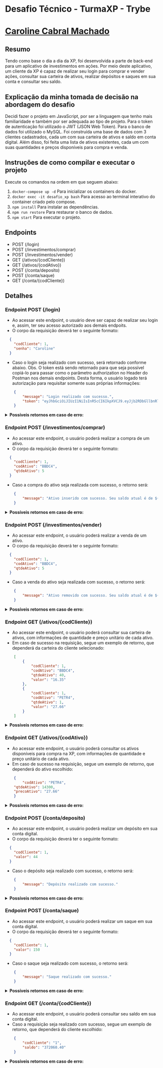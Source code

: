 # Desafio Técnico - TurmaXP - Trybe
# [Caroline Cabral Machado](https://www.linkedin.com/in/carolcabralm/)

## Resumo
Tendo como base o dia a dia da XP, foi desenvolvida a parte de back-end para um aplicativo de investimentos em ações. Por meio deste aplicativo, um cliente da XP é capaz de realizar seu login para comprar e vender ações, consultar sua carteira de ativos, realizar depósitos e saques em sua conta e consultar seu saldo.

## Explicação da minha tomada de decisão na abordagem do desafio
Decidi fazer o projeto em JavaScript, por ser  a linguagem que tenho mais familiaridade e também por ser adequada ao tipo de projeto. Para o token de autenticação foi utilizado o JWT (JSON Web Token). Para o banco de dados foi utilizado o MySQL. Foi construída uma base de dados com 3 clientes cadastrados, cada um com sua carteira de ativos e saldo em conta digital. Além disso, foi feita uma lista de ativos existentes, cada um com suas quantidades e preços disponíveis para compra e venda.

## Instruções de como compilar e executar o projeto

Execute os comandos na ordem em que seguem abaixo:

1. `docker-compose up -d`  Para inicializar os containers do docker.
2. `docker exec -it desafio_xp bash`  Para acesso ao terminal interativo do container criado pelo compose.
3. `npm install`  Para instalar as dependências.
4. `npm run restore`  Para restaurar o banco de dados.
5. `npm start`  Para executar o projeto.

## Endpoints

* POST (/login)
* POST (/investimentos/comprar)
* POST (/investimentos/vender)
* GET (/ativos/{codCliente})
* GET (/ativos/{codAtivo})
* POST (/conta/deposito)
* POST (/conta/saque)
* GET (/conta/{codCliente})

## Detalhes

### Endpoint POST (/login)


- Ao acessar este endpoint, o usuário deve ser capaz de realizar seu login e, assim, ter seu acesso autorizado aos demais endpoits.
- O corpo da requisição deverá ter o seguinte formato:
```json
  {
    "codCliente": 1,
    "senha": "Caroline"
  }
```
- Caso o login seja realizado com sucesso, será retornado conforme abaixo. Obs. O token está sendo retornado para que seja possível copiá-lo para passar como o parâmetro authorization no Header do Postman nos demais endpoints. Desta forma, o usuário logado terá autorização para requisitar somente suas próprias informações:
```json
	{
		"message": "Login realizado com sucesso.",
		"token": "eyJhbGciOiJIUzI1NiIsInR5cCI6IkpXVCJ9.eyJjb2RDbGllbnRlIjoxLCJzZW5oYSI6IkNhcm9saW5lIiwiaWF0IjoxNjU4NDM0NzA5LCJleHAiOjE2NTg0Nzc5MDl9.3F9UCKVD-5tS4KocG7bfoSWv2DwDUem2TKbld-ZA16s"
	}
```

<details>
  <summary><strong>Possíveis retornos em caso de erro:</strong></summary>

  * **Caso usuário ou senha estejam incorretos, será retornado:**
  ```json
    {
		  "message": "Usuário ou senha incorretos. Favor verificar seu dados."
    }
  ```

<br />
</details>

### Endpoint POST (/investimentos/comprar)

- Ao acessar este endpoint, o usuário poderá realizar a compra de um ativo.
- O corpo da requisição deverá ter o seguinte formato:
```json
  {
    "codCliente": 1,
    "codAtivo": "BBDC4",
    "qtdeAtivo": 5
  }
```

- Caso a compra do ativo seja realizada com sucesso, o retorno será:
```json
	{
		"message": "Ativo inserido com sucesso. Seu saldo atual é de ${saldo_atual}."
	}
```

<details>
  <summary><strong>Possíveis retornos em caso de erro:</strong></summary>
  
  * **Caso o usuário da requisição não esteja logado, o retorno será:**
  ```json
    {
      "message": "Usuário não logado."
    }
  ```
    
  * **Caso a sessão do usuário da requisição esteja expirada (após 12h do login), o retorno será:**
  ```json
    {
		  "message": "Sessão expirada. Realize login novamente para continuar."
    }
  ```

  * **Caso o usuário da requisição solicite informações de outro usuário, o retorno será:**
  ```json
    {
		  "message": "Acesso negado."
   	}
  ```

  * **Caso o usuário tente comprar um ativo inexistente na base de ativos da XP, o retorno será:**
  ```json
    {
		  "message": "Ativo não encontrado."
    }
  ```
  * **Caso o usuário tente comprar uma quantidade maior do ativo que a existente, o retorno será:**
  ```json
    {
		  "message": "Quantidade de ativo disponível menor que a desejada."
    }
  ```

  * **Caso o usuário não tenha saldo suficiente para a compra da quantidade desejada do ativo, o retorno será:**
  ```json
    {
		  "message": "Saldo insuficiente."
    }
  ```

<br />
</details>


### Endpoint POST (/investimentos/vender)

- Ao acessar este endpoint, o usuário poderá realizar a venda de um ativo.
- O corpo da requisição deverá ter o seguinte formato:
```json
  {
    "codCliente": 1,
    "codAtivo": "BBDC4",
    "qtdeAtivo": 5
  }
```

- Caso a venda do ativo seja realizada com sucesso, o retorno será:
```json
	{
		"message": "Ativo removido com sucesso. Seu saldo atual é de ${saldo_atual}."
	}
```

<details>
  <summary><strong>Possíveis retornos em caso de erro:</strong></summary>
  
  * **Caso o usuário da requisição não esteja logado, o retorno será:**
   
  ```json
	  {
		  "message": "Usuário não logado."
	  }
  ```
    
  * **Caso a sessão do usuário da requisição esteja expirada (após 12h do login), o retorno será:**
  ```json
    {
		  "message": "Sessão expirada. Realize login novamente para continuar."
    }
  ```

  * **Caso o usuário da requisição solicite informações de outro usuário, o retorno será:**
  ```json
    {
		  "message": "Acesso negado."
   	}
  ```

  * **Caso o usuário tente vender um ativo inexistente em sua carteira, o retorno será:**
  ```json
    {
		  "message": "Ativo inexistente na carteira."
   	}
  ```
 * **Caso o usuário tente vender uma quantidade maior do ativo que a existente em sua carteira, o retorno será:**
  ```json
    {
		  "message": "Quantidade de ativo disponível em carteira menor que a desejada para venda."
   	}
  ```

<br />
</details>


### Endpoint GET (/ativos/{codCliente})

- Ao acessar este endpoint, o usuário poderá consultar sua carteira de ativos, com informações de quantidade e preço unitário de cada ativo.
- Em caso de sucesso na requisição, segue um exemplo de retorno, que dependerá da carteira do cliente selecionado:
```json
    [
        {
            "codCliente": 1,
            "codAtivo": "BBDC4",
            "qtdeAtivo": 40,
            "valor": "16.35"
        },
        {
            "codCliente": 1,
            "codAtivo": "PETR4",
            "qtdeAtivo": 1,
            "valor": "27.66"
        }
    ]
```

<details>
  <summary><strong>Possíveis retornos em caso de erro:</strong></summary>
  
  * **Caso o usuário da requisição não esteja logado, o retorno será:**   
  ```json
	  {
		  "message": "Usuário não logado."
	  }
  ```
    
  * **Caso a sessão do usuário da requisição esteja expirada (após 12h do login), o retorno será:**
  ```json
    {
		  "message": "Sessão expirada. Realize login novamente para continuar."
    }
  ```

  * **Caso o usuário da requisição solicite informações de outro usuário, o retorno será:**
  ```json
    {
		  "message": "Acesso negado."
   	}
  ```

  
<br />
</details>

### Endpoint GET (/ativos/{codAtivo})
- Ao acessar este endpoint, o usuário poderá consultar os ativos disponíveis para compra na XP, com informações de quantidade e preço unitário de cada ativo.
- Em caso de sucesso na requisição, segue um exemplo de retorno, que dependerá do ativo escolhido:
```json
	{
		"codAtivo": "PETR4",
    "qtdeAtivo": 14300,
    "precoAtivo": "27.66"
	}
```

<details>
  <summary><strong>Possíveis retornos em caso de erro:</strong></summary>

  * **Caso o usuário da requisição não esteja logado, o retorno será:**   
  ```json
	  {
	  	"message": "Usuário não logado."
	  }
  ```
    
  * **Caso a sessão do usuário da requisição esteja expirada (após 12h do login), o retorno será:**
  ```json
    {
		  "message": "Sessão expirada. Realize login novamente para continuar."
    }
  ```

<br />
</details>


### Endpoint POST (/conta/deposito)
- Ao acessar este endpoint, o usuário poderá realizar um depósito em sua conta digital.
- O corpo da requisição deverá ter o seguinte formato:
```json
  {
    "codCliente": 1,
    "valor": 44
  }
```

- Caso o depósito seja realizado com sucesso, o retorno será:
```json
	{
		"message": "Depósito realizado com sucesso."
	}
```

<details>
  <summary><strong>Possíveis retornos em caso de erro:</strong></summary>
  
  * **Caso o usuário da requisição não esteja logado, o retorno será:**   
  ```json
	  {
		  "message": "Usuário não logado."
	  }
  ```
    
  * **Caso a sessão do usuário da requisição esteja expirada (após 12h do login), o retorno será:**
  ```json
    {
		  "message": "Sessão expirada. Realize login novamente para continuar."
    }
  ```

  * **Caso o usuário da requisição tente realizar o depósito na conta de outro cliente, o retorno será:**
  ```json
    {
		  "message": "Acesso negado."
   	}
  ```

 * **Caso o usuário da requisição tente realizar um depósito com valor igual ou inferior a zero, o retorno será:**
  ```json
    {
		  "message": "Quantidade depositada deve ser maior que zero."
   	}
  ```


<br />
</details>


### Endpoint POST (/conta/saque)
- Ao acessar este endpoint, o usuário poderá realizar um saque em sua conta digital.
- O corpo da requisição deverá ter o seguinte formato:
```json
  {
    "codCliente": 1,
    "valor": 150
  }
```
- Caso o saque seja realizado com sucesso, o retorno será:
```json
	{
		"message": "Saque realizado com sucesso."
	}
```

<details>
  <summary><strong>Possíveis retornos em caso de erro:</strong></summary>
  
  * **Caso o usuário da requisição não esteja logado, o retorno será:**   
  ```json
	  {
		  "message": "Usuário não logado."
	  }
  ```
    
  * **Caso a sessão do usuário da requisição esteja expirada (após 12h do login), o retorno será:**
  ```json
    {
		  "message": "Sessão expirada. Realize login novamente para continuar."
    }
  ```

  * **Caso o usuário da requisição tente realizar o saque na conta de outro cliente, o retorno será:**
  ```json
    {
		  "message": "Acesso negado."
   	}
  ```

 * **Caso o usuário da requisição tente realizar um saque de valor maior que o saldo disponível em sua conta digital, o retorno será:**
  ```json
    {
		  "message": "Saldo insuficiente."
   	}
  ```


<br />
</details>


### Endpoint GET (/conta/{codCliente})
- Ao acessar este endpoint, o usuário poderá consultar seu saldo em sua conta digital.
- Caso a requisição seja realizado com sucesso, segue um exemplo de retorno, que dependerá do cliente escolhido:
```json
	{
		"codCliente": "1",
		"saldo": "372060.40"
	}
```

<details>
  <summary><strong>Possíveis retornos em caso de erro:</strong></summary>
  
  * **Caso o usuário da requisição não esteja logado, o retorno será:**   
  ```json
	  {
		  "message": "Usuário não logado."
	  }
  ```
    
  * **Caso a sessão do usuário da requisição esteja expirada (após 12h do login), o retorno será:**
  ```json
    {
		  "message": "Sessão expirada. Realize login novamente para continuar."
    }
  ```

  * **Caso o usuário da requisição tente acessar o saldo da conta de outro cliente, o retorno será:**
  ```json
    {
		  "message": "Acesso negado."
   	}
  ```

<br />
</details>